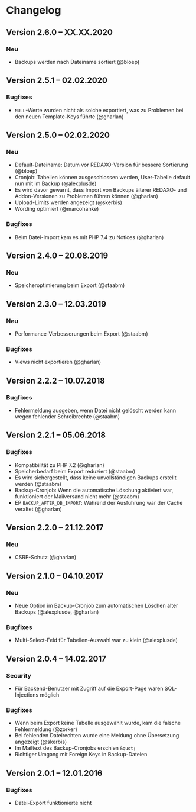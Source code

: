 Changelog
=========

Version 2.6.0 – XX.XX.2020
--------------------------

### Neu

* Backups werden nach Dateiname sortiert (@bloep)


Version 2.5.1 – 02.02.2020
--------------------------

### Bugfixes

* `NULL`-Werte wurden nicht als solche exportiert, was zu Problemen bei den neuen Template-Keys führte (@gharlan)


Version 2.5.0 – 02.02.2020
--------------------------

### Neu

* Default-Dateiname: Datum vor REDAXO-Version für bessere Sortierung (@bloep)
* Cronjob: Tabellen können ausgeschlossen werden, User-Tabelle default nun mit im Backup (@alexplusde)
* Es wird davor gewarnt, dass Import von Backups älterer REDAXO- und Addon-Versionen zu Problemen führen können (@gharlan)
* Upload-Limits werden angezeigt (@skerbis)
* Wording optimiert (@marcohanke)

### Bugfixes

* Beim Datei-Import kam es mit PHP 7.4 zu Notices (@gharlan)


Version 2.4.0 – 20.08.2019
--------------------------

### Neu

* Speicheroptimierung beim Export (@staabm)


Version 2.3.0 – 12.03.2019
--------------------------

### Neu

* Performance-Verbesserungen beim Export (@staabm)

### Bugfixes

* Views nicht exportieren (@gharlan)


Version 2.2.2 – 10.07.2018
--------------------------

### Bugfixes

* Fehlermeldung ausgeben, wenn Datei nicht gelöscht werden kann wegen fehlender Schreibrechte (@staabm)


Version 2.2.1 – 05.06.2018
--------------------------

### Bugfixes

* Kompatibilität zu PHP 7.2 (@gharlan)
* Speicherbedarf beim Export reduziert (@staabm)
* Es wird sichergestellt, dass keine unvollständigen Backups erstellt werden (@staabm)
* Backup-Cronjob: Wenn die automatische Löschung aktiviert war, funktioniert der Mailversand nicht mehr (@staabm)
* EP `BACKUP_AFTER_DB_IMPORT`: Während der Ausführung war der Cache veraltet (@gharlan)


Version 2.2.0 – 21.12.2017
--------------------------

### Neu

* CSRF-Schutz (@gharlan)


Version 2.1.0 – 04.10.2017
--------------------------

### Neu

* Neue Option im Backup-Cronjob zum automatischen Löschen alter Backups (@alexplusde, @gharlan)

### Bugfixes

* Multi-Select-Feld für Tabellen-Auswahl war zu klein (@alexplusde)


Version 2.0.4 – 14.02.2017
--------------------------

### Security

* Für Backend-Benutzer mit Zugriff auf die Export-Page waren SQL-Injections möglich

### Bugfixes

* Wenn beim Export keine Tabelle ausgewählt wurde, kam die falsche Fehlermeldung (@zorker)
* Bei fehlenden Dateirechten wurde eine Meldung ohne Übersetzung angezeigt (@skerbis)
* Im Mailtext des Backup-Cronjobs erschien `&quot;`
* Richtiger Umgang mit Foreign Keys in Backup-Dateien


Version 2.0.1 – 12.01.2016
--------------------------

### Bugfixes

* Datei-Export funktionierte nicht
